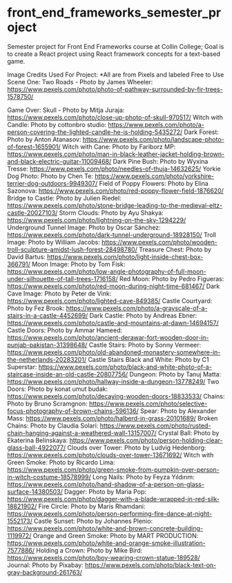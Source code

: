# front_end_frameworks_semester_project
Semester project for Front End Frameworks course at Collin College; Goal is to create a React project using React framework concepts for a text-based game.

Image Credits Used For Project:
*All are from Pixels and labeled Free to Use
Scene One: Two Roads - Photo by James Wheeler: https://www.pexels.com/photo/photo-of-pathway-surrounded-by-fir-trees-1578750/

Game Over: Skull - Photo by Mitja Juraja: https://www.pexels.com/photo/close-up-photo-of-skull-970517/
Witch with Candle: Photo by cottonbro studio: https://www.pexels.com/photo/a-person-covering-the-lighted-candle-he-is-holding-5435272/
Dark Forest: Photo by Anton Atanasov: https://www.pexels.com/photo/landscape-photo-of-forest-1655901/
Witch with Cane: Photo by Fariborz MP: https://www.pexels.com/photo/man-in-black-leather-jacket-holding-brown-and-black-electric-guitar-11009468/
Dark Pine Bush: Photo by Wyxina Tresse: https://www.pexels.com/photo/needles-of-thuja-14632625/
Yorkie Dog Photo: Photo by Chen Te: https://www.pexels.com/photo/yorkshire-terrier-dog-outdoors-9949307/
Field of Poppy Flowers: Photo by Elina Sazonova: https://www.pexels.com/photo/red-poppy-flower-field-1876620/
Bridge to Castle: Photo by Julien Riedel: https://www.pexels.com/photo/stone-bridge-leading-to-the-medieval-eltz-castle-20027103/
Storm Clouds: Photo by Ayu Shakya: https://www.pexels.com/photo/lightning-on-the-sky-1294229/
Underground Tunnel Image: Photo by Oscar Sánchez: https://www.pexels.com/photo/dark-tunnel-underground-18928150/
Troll Image: Photo by William Jacobs: https://www.pexels.com/photo/wooden-troll-sculpture-amidst-lush-forest-28498780/
Treasure Chest: Photo by David Bartus: https://www.pexels.com/photo/light-inside-chest-box-366791/
Moon Image: Photo by Tom Fisk: https://www.pexels.com/photo/low-angle-photography-of-full-moon-under-silhouette-of-tall-trees-1716158/
Red Moon: Photo by Pedro Figueras: https://www.pexels.com/photo/red-moon-during-night-time-681467/
Dark Cave Image: Photo by Peter de Vink: https://www.pexels.com/photo/lighted-cave-849385/
Castle Courtyard: Photo by Fez Brook: https://www.pexels.com/photo/a-grayscale-of-a-stairs-in-a-castle-4452699/
Dark Castle: Photo by Andreas Ebner: https://www.pexels.com/photo/castle-and-mountains-at-dawn-14694157/
Castle Doors: Photo by Ammar Hameed: https://www.pexels.com/photo/ancient-derawar-fort-wooden-door-in-punjab-pakistan-31398648/
Castle Stairs: Photo by Sonny Vermeer: https://www.pexels.com/photo/old-abandoned-monastery-somewhere-in-the-netherlands-20283201/
Castle Stairs Black and White: Photo by C1 Superstar: https://www.pexels.com/photo/black-and-white-photo-of-a-staircase-inside-an-old-castle-20807756/
Dungeon: Photo by Tanuj Matta: https://www.pexels.com/photo/hallway-inside-a-dungeon-13778249/
Two Doors: Photo by konat umut budak: https://www.pexels.com/photo/decaying-wooden-doors-18833533/
Chains: Photo by Bruno Scramgnon: https://www.pexels.com/photo/selective-focus-photography-of-brown-chains-596136/
Spear: Photo by Alexander Mass: https://www.pexels.com/photo/halberd-in-grass-20101689/
Broken Chains: Photo by Claudia Solari: https://www.pexels.com/photo/rusted-chain-hanging-against-a-weathered-wall-13157007/
Crystal Ball: Photo by Ekaterina Belinskaya: https://www.pexels.com/photo/person-holding-clear-glass-ball-4922077/
Clouds over Tower: Photo by Ludvig Hedenborg: https://www.pexels.com/photo/clouds-over-tower-13671692/
Witch with Green Smoke: Photo by Ricardo Lima: https://www.pexels.com/photo/green-smoke-from-pumpkin-over-person-in-witch-costume-18578999/
Long Nails: Photo by Feyza Yıldırım: https://www.pexels.com/photo/hand-shadow-of-a-person-on-glass-surface-14380503/
Dagger: Photo by Maria Pop: https://www.pexels.com/photo/dagger-with-a-blade-wrapped-in-red-silk-18821902/
Fire Circle: Photo by Maris Rhamdani: https://www.pexels.com/photo/person-performing-fire-dance-at-night-1552173/
Castle Sunset: Photo by Johannes Plenio: https://www.pexels.com/photo/white-and-brown-concrete-building-1119972/
Orange and Green Smoke: Photo by MART  PRODUCTION: https://www.pexels.com/photo/white-and-orange-smoke-illustration-7577886/
Holding a Crown: Photo by Mike Bird: https://www.pexels.com/photo/boy-wearing-crown-statue-189528/
Journal: Photo by Pixabay: https://www.pexels.com/photo/black-text-on-gray-background-261763/